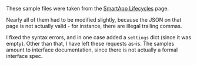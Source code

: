 These sample files were taken from the [SmartApp Lifecycles](https://developer-preview.smartthings.com/docs/connected-services/lifecycles/) page.

Nearly all of them had to be modified slightly, because the JSON on that page is not actually valid - for instance,
there are illegal trailing commas.  

I fixed the syntax errors, and in one case added a `settings` dict (since it was empty). Other than that, I have left
these requests as-is.  The samples amount to interface documentation, since there is not actually a formal interface spec.
